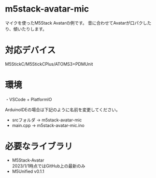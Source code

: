 # m5stack-avatar-mic
マイクを使ったM5Stack Avatarの例です。
音に合わせてAvatarが口パクしたり、傾いたりします。

# 対応デバイス

M5StickC/M5StickCPlus/ATOMS3+PDMUnit

# 環境

・VSCode + PlatformIO

ArduinoIDEの場合は下記のように名前を変更してください。
- srcフォルダ -> m5stack-avatar-mic
- main.cpp -> m5stack-avatar-mic.ino

# 必要なライブラリ

- M5Stack-Avatar<br>2023/1/1時点ではGitHub上の最新のみ
- M5Unified v0.1.1


